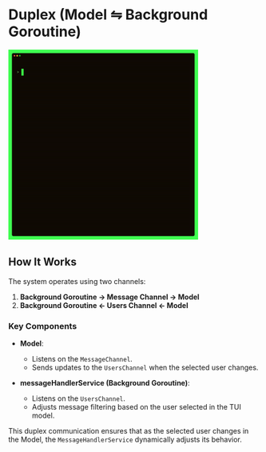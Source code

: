 # Duplex (Model ⇋ Background Goroutine)
<img width="380" src="./duplex.gif" alt="Duplex illustration"/>

## How It Works

The system operates using two channels:

1. **Background Goroutine → Message Channel → Model**
2. **Background Goroutine ← Users Channel ← Model**

### Key Components
- **Model**:
    - Listens on the `MessageChannel`.
    - Sends updates to the `UsersChannel` when the selected user changes.

- **messageHandlerService (Background Goroutine)**:
    - Listens on the `UsersChannel`.
    - Adjusts message filtering based on the user selected in the TUI model.

This duplex communication ensures that as the selected user changes in the Model, the `MessageHandlerService` dynamically adjusts its behavior.
